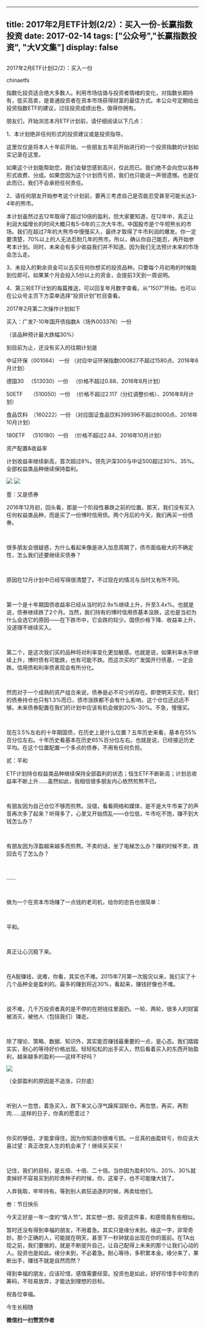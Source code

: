 
---
title:  2017年2月ETF计划(2/2）：买入一份-长赢指数投资
date: 2017-02-14
tags: ["公众号","长赢指数投资", "大V文集"]
display: false
---


## 



2017年2月ETF计划(2/2）：买入一份




chinaetfs




指数化投资适合绝大多数人。利用市场估值与投资者情绪的变化，对指数长期持有，低买高卖，是普通投资者在资本市场获得财富的最佳方式。本公众号定期给出投资指数ETF的建议，过往投资成绩出色，值得你拥有。






朋友们，开始浏览本月ETF计划前，请仔细阅读以下几点：



1、本计划绝非任何形式的投资建议或是投资指导。



这里仅仅是将本人十年前开始，一些朋友五年前开始进行的一个投资指数的计划如实记录在这里。



如果这个计划能帮助您，我们会替您感到高兴，仅此而已。我们绝不会向您以各种形式收费、分成。如果您因为这个计划而亏损，我们也只能说一声很遗憾。也是仅此而已，我们不会承担任何责任。



2、请任何朋友开始参考这个计划前，要再三考虑自己是否能忍受甚至可能长达3-4年的熊市。



本计划虽然过去12年取得了超过10倍的盈利，但大家要知道，在12年中，真正让利润大幅增长的时间大概只有5-6年的三次大牛市。中国股市是个牛短熊长的市场。我们在超过7年的大熊市中慢慢买入，最终才取得了牛市利润的爆发。你一定要清楚，70%以上的人无法忍耐几年的熊市。所以，确认你自己能忍，再开始参考本计划。同时，未来会有多少收益我们并不知道。因为我们无法预计未来的市场会怎么走。



3、未投入的剩余资金可以去买任何你想买的投资品种。只要每个月初用的时候能到位即可。如果某个月会投入5份以上的资金，会提前3天到一周说明。



4、第三轮ETF计划的每篇推送，可以回复年月数字查看。从“1507”开始。也可以在公众号主页下方菜单选择“投资计划”栏目查看。







2017年2月第二次操作计划如下



买入：广发7-10年国开债指数A（场外003376）一份&nbsp;

（该品种预计最大跌幅30%）







到目前为止，还没有买入的往期计划是

中证环保（001064） 一份 （对应中证环保指数000827不超过1580点、2016年6月计划）

德国30&nbsp;&nbsp; （513030）一份&nbsp;&nbsp; （价格不超过0.88、2016年8月计划）



50ETF&nbsp;&nbsp;&nbsp;&nbsp; （510050）一份&nbsp; （价格不超过2.117（分红调整价格）、2016年8月计划）

食品饮料&nbsp; （160222）一份 （对应国证食品饮料399396不超过8000点、2016年10月计划）

180ETF&nbsp;&nbsp; （510180）一份&nbsp; （价格不超过2.84、2016年10月计划）







资产配置&amp;收益率



计划收益率继续新高，首次超过8%。领先沪深300与中证500超过30%、35%。全部权益类品种继续保持盈利。



<img data-s="300,640" data-type="png" src="http://mmbiz.qpic.cn/mmbiz_png/SEPick5M9xjNwcvbicnIzL9H6X9IaqzjavA0ZBjCOXAicU1tYjE76ng3OwAEmriaiaMWBt82sG9EmwpYFryVmOx3AQw/0?wx_fmt=png" data-ratio="1.2470588235294118" data-w="340"/>



<img data-s="300,640" data-type="png" src="http://mmbiz.qpic.cn/mmbiz_png/SEPick5M9xjNwcvbicnIzL9H6X9IaqzjavTaJQRs1BLFp2rPjebCevgvqNqo1dYm2aSgIuDGUoNpiciahBe0RyyVFQ/0?wx_fmt=png" data-ratio="0.5861344537815126" data-w="476"/>









壹：又是债券



2016年12月初，回头看，那是一个阶段性暴跌之前的位置。那天，我们没有买入任何权益类品种，而是买了一份博时信用债。两个月后的今天，我们再买一份债券。

&nbsp;

很多朋友会很疑惑，为什么看起来像是进入加息周期了，债市面临极大的不确定性，怎么我们还要继续买债券？

&nbsp;

原因在12月计划中已经写得很清楚了。不过现在的情况与当时又有所不同。

&nbsp;

第一个是十年期国债收益率已经从当时的2.9x%继续上升，升至3.4x%。也就是说，债券继续跌了2个月。当然，我们持有的博时信用债基本没跌，这也是当初为什么会选它的原因——在下跌市中，它会跌的较少。国债价格下降、收益率上升，没道理不继续买入。

&nbsp;

第二个，是这次我们买的品种将对利率变化更加敏感。也就是说，如果利率水平继续上升，博时债有可能跌，也有可能不跌。而这次买的广发国开行债基，一定会跌。信用债和利率债表现会有所分化。

&nbsp;

然而对于一个成熟的资产组合来说，债券是必不可少的存在。即使明天买完，我们的债券持仓也只有1.3%而已，债市涨跌都不会有什么影响，这个仓位还远远不够。未来债券配置在我们的计划中应该有机会做到20%-30%。不急，慢慢买。

&nbsp;

现在3.5%左右的十年期国债，在历史上是什么位置？五年历史来看，基本在55%百分位左右。十年历史看基本在历史65%百分位左右。也就是说，已经接近历史平均。在这个位置配置一个多点的债券，不用有任何负担。





贰：平和



ETF计划持仓权益类品种继续保持全部盈利的状态；恒生ETF不断新高；计划总收益率不断上升……虽然如此，我相信很多朋友内心依然煎熬不已。

&nbsp;

有朋友因为自己仓位不够而煎熬。没错，看看网络和媒体，是不是大牛市来了的声音再次多了起来？听得多了，心里又开始慌乱——仓位低，牛市吃不饱，赚不到大钱怎么办？

&nbsp;

有朋友因为浮盈越来越多而煎熬。不卖的话，坐了电梯怎么办？赚的时候不卖，跌回去亏了怎么办？

&nbsp;

……

&nbsp;

做为一个在资本市场赚了一点钱的老司机，给你的忠告也很简单：

&nbsp;

平和。

&nbsp;

真正让心沉稳下来。

&nbsp;

在A股赚钱，说难，你看，其实也不难。2015年7月第一次股灾以来，我们买了十几个品种全是盈利的。最多的赚到将近30%，看起来，赚钱好像也不难。

&nbsp;

说不难，几千万投资者真的是不停的在把钱往里面扔。一轮、两轮，很多人的财富被消灭，被他人（包括我们）赚走。

&nbsp;

除了理论、策略、数据、知识外，其实能否赚钱最重要的一点，是心态。我们踏踏实实，耐心的等待好价格出现。轻轻松松的出手买入，然后看着买入的东西开始盈利，越来越多的盈利——这样不好吗？



<img data-s="300,640" data-type="png" src="http://mmbiz.qpic.cn/mmbiz_png/SEPick5M9xjNwcvbicnIzL9H6X9IaqzjavVviaFEcTkHxTMVnXsen9KVmgr6X58R5hdiaF5zKFwYBGQfSNJm3FZicaw/0?wx_fmt=png" data-ratio="0.582314881380302" data-w="1391"/>

（全部盈利的原因是不追涨，只抄底）



&nbsp;

听别人一忽悠，着急买入，跌下来又心浮气躁挥泪斩仓。再忽悠，再买，再割肉……这样的日子，你真的愿意过？

&nbsp;

你买的够低，才能拿得住。因为你知道你很难亏损。一旦真的由盈转亏，你应该大喜过望：真正改变人生的机会来了！继续买买买！

&nbsp;

记住，我们的目标，是五倍、十倍、二十倍。当你因为盈利10%、20%、30%就卖掉好不容易买到的珍贵种子的时候，你，这辈子，也不可能赚大钱了。



人弃我取，牢牢持有。等到别人疯狂追逐的时候，再卖给他们。





叁：节日快乐



今天正好是一年一度的“情人节”。其实想一想，投资这件事，和感情竟有些相似。



暂时还没有得到幸福的朋友，不用着急。其实只是缘分未到。缘这一字，非常奇妙。那个正确的人，可能就在明天，甚至下一秒钟就会出现在你的面前。在TA出现之前，我们要做的，就是不断提升自己，让自己配得上未来的那个让我们心动的人。投资也是如此。缘分未到，不必着急。耐心等待，多积累本金。缘分来了，果断出手，赚钱不就是自然而然？



得到幸福的朋友，应该珍惜，感情需要经营。投资也是如此，好好珍惜手中珍贵的筹码，不轻易放弃，才能达到理想的目标。



祝各位幸福。











今生长相随


**微信扫一扫赞赏作者**













